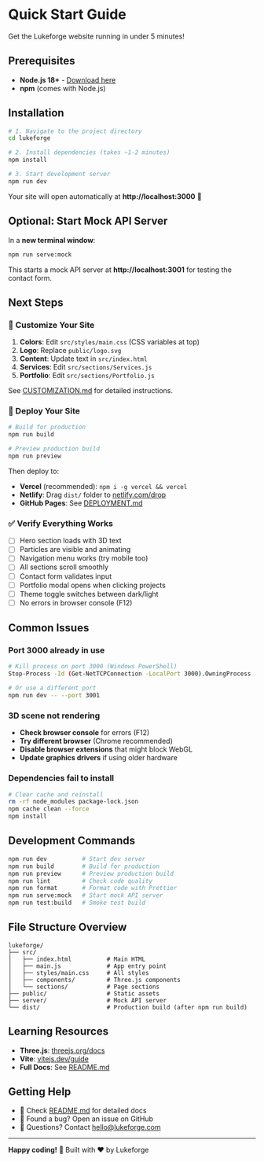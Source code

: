 # Quick Start Guide

Get the Lukeforge website running in under 5 minutes!

## Prerequisites

- **Node.js 18+** - [Download here](https://nodejs.org/)
- **npm** (comes with Node.js)

## Installation

```bash
# 1. Navigate to the project directory
cd lukeforge

# 2. Install dependencies (takes ~1-2 minutes)
npm install

# 3. Start development server
npm run dev
```

Your site will open automatically at **http://localhost:3000** 🎉

## Optional: Start Mock API Server

In a **new terminal window**:

```bash
npm run serve:mock
```

This starts a mock API server at **http://localhost:3001** for testing the contact form.

## Next Steps

### 🎨 Customize Your Site

1. **Colors**: Edit `src/styles/main.css` (CSS variables at top)
2. **Logo**: Replace `public/logo.svg`
3. **Content**: Update text in `src/index.html`
4. **Services**: Edit `src/sections/Services.js`
5. **Portfolio**: Edit `src/sections/Portfolio.js`

See [CUSTOMIZATION.md](CUSTOMIZATION.md) for detailed instructions.

### 🚀 Deploy Your Site

```bash
# Build for production
npm run build

# Preview production build
npm run preview
```

Then deploy to:
- **Vercel** (recommended): `npm i -g vercel && vercel`
- **Netlify**: Drag `dist/` folder to [netlify.com/drop](https://app.netlify.com/drop)
- **GitHub Pages**: See [DEPLOYMENT.md](DEPLOYMENT.md)

### ✅ Verify Everything Works

- [ ] Hero section loads with 3D text
- [ ] Particles are visible and animating
- [ ] Navigation menu works (try mobile too)
- [ ] All sections scroll smoothly
- [ ] Contact form validates input
- [ ] Portfolio modal opens when clicking projects
- [ ] Theme toggle switches between dark/light
- [ ] No errors in browser console (F12)

## Common Issues

### Port 3000 already in use

```bash
# Kill process on port 3000 (Windows PowerShell)
Stop-Process -Id (Get-NetTCPConnection -LocalPort 3000).OwningProcess -Force

# Or use a different port
npm run dev -- --port 3001
```

### 3D scene not rendering

- **Check browser console** for errors (F12)
- **Try different browser** (Chrome recommended)
- **Disable browser extensions** that might block WebGL
- **Update graphics drivers** if using older hardware

### Dependencies fail to install

```bash
# Clear cache and reinstall
rm -rf node_modules package-lock.json
npm cache clean --force
npm install
```

## Development Commands

```bash
npm run dev          # Start dev server
npm run build        # Build for production
npm run preview      # Preview production build
npm run lint         # Check code quality
npm run format       # Format code with Prettier
npm run serve:mock   # Start mock API server
npm run test:build   # Smoke test build
```

## File Structure Overview

```
lukeforge/
├── src/
│   ├── index.html          # Main HTML
│   ├── main.js             # App entry point
│   ├── styles/main.css     # All styles
│   ├── components/         # Three.js components
│   └── sections/           # Page sections
├── public/                 # Static assets
├── server/                 # Mock API server
└── dist/                   # Production build (after npm run build)
```

## Learning Resources

- **Three.js**: [threejs.org/docs](https://threejs.org/docs/)
- **Vite**: [vitejs.dev/guide](https://vitejs.dev/guide/)
- **Full Docs**: See [README.md](README.md)

## Getting Help

- 📖 Check [README.md](README.md) for detailed docs
- 🐛 Found a bug? Open an issue on GitHub
- 💬 Questions? Contact hello@lukeforge.com

---

**Happy coding!** 🚀 Built with ❤️ by Lukeforge

